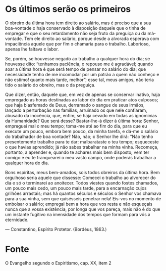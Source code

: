 # Os últimos serão os primeiros

O obreiro da última hora tem direito ao salário, mas é preciso que a sua boa-vontade o haja conservado à disposição daquele que o tinha de empregar e que o seu retardamento não seja fruto da preguiça ou da má-vontade. Tem ele direito ao salário, porque desde a alvorada esperava com impaciência aquele que por fim o chamaria para o trabalho. Laborioso, apenas lhe faltava o labor.

Se, porém, se houvesse negado ao trabalho a qualquer hora do dia; se houvesse dito: “tenhamos paciência, o repouso me é agradável; quando soar a última hora é que será tempo de pensar no salário do dia; que necessidade tenho de me incomodar por um patrão a quem não conheço e não estimo! quanto mais tarde, melhor”; esse tal, meus amigos, não teria tido o salário do obreiro, mas o da preguiça.

Que dizer, então, daquele que, em vez de apenas se conservar inativo, haja empregado as horas destinadas ao labor do dia em praticar atos culposos; que haja blasfemado de Deus, derramado o sangue de seus irmãos, lançado a perturbação nas famílias, arruinado os que nele confiaram, abusado da inocência, que, enfim, se haja cevado em todas as ignominias da Humanidade? Que será desse? Bastar-lhe-á dizer à última hora: Senhor, empreguei mal o meu tempo; toma-me até ao fim do dia, para que eu execute um pouco, embora bem pouco, da minha tarefa, e dá-me o salário do trabalhador de boa vontade? Não, não; o Senhor lhe dirá: “Não tenho presentemente trabalho para te dar; malbarataste o teu tempo; esqueceste o que havias aprendido; já não sabes trabalhar na minha vinha. Recomeça, portanto, a aprender e, quando te achares mais bem disposto, vem ter comigo e eu te franquearei o meu vasto campo, onde poderás trabalhar a qualquer hora do dia.

Bons espíritas, meus bem-amados, sois todos obreiros da última hora. Bem orgulhoso seria aquele que dissesse: Comecei o trabalho ao alvorecer do dia e só o terminarei ao anoitecer. Todos viestes quando fostes chamados, um pouco mais cedo, um pouco mais tarde, para a encarnação cujos grilhões arrastais; mas há quantos séculos e séculos o Senhor vos chamava para a sua vinha, sem que quisésseis penetrar nela! Eis-vos no momento de embolsar o salário; empregai bem a hora que vos resta e não esqueçais nunca que a vossa existência, por longa que vos pareça, mais não é do que um instante fugitivo na imensidade dos tempos que formam para vós a eternidade. 

— Constantino, Espírito Protetor. (Bordéus, 1863.)

# Fonte
O Evangelho segundo o Espiritismo, cap. XX, item 2

